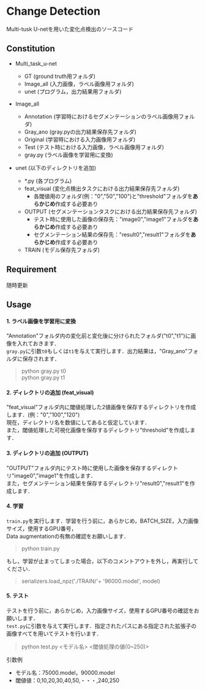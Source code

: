 # Change Detection
Multi-tusk U-netを用いた変化点検出のソースコード

## Constitution
* Multi_task_u-net
  * GT (ground truth用フォルダ)
  * Image_all (入力画像，ラベル画像用フォルダ)
  * unet (プログラム，出力結果用フォルダ)
  
* Image_all
  * Annotation (学習時におけるセグメンテーションのラベル画像用フォルダ)
  * Gray_ano (gray.pyの出力結果保存先フォルダ)
  * Original (学習時における入力画像用フォルダ)
  * Test (テスト時における入力画像，ラベル画像用フォルダ)
  * gray.py (ラベル画像を学習用に変換)
  
* unet (以下のディレクトリを追加)
  * *.py (各プログラム)
  * feat_visual (変化点検出タスクにおける出力結果保存先フォルダ)
    * 各閾値用のフォルダ(例："0","50","100")と"threshold"フォルダを**あらかじめ**作成する必要あり
  * OUTPUT (セグメンテーションタスクにおける出力結果保存先フォルダ)
    * テスト時に使用した画像の保存先："image0","image1"フォルダを**あらかじめ**作成する必要あり
    * セグメンテーション結果の保存先："result0","result1"フォルダを**あらかじめ**作成する必要あり
  * TRAIN (モデル保存先フォルダ)

## Requirement
随時更新


## Usage


#### 1. ラベル画像を学習用に変換
"Annotation"フォルダ内の変化前と変化後に分けられたフォルダ("t0","t1")に画像を入れておきます．  
`gray.py`に引数`t0`もしくは`t1`を与えて実行します．出力結果は，"Gray_ano"フォルダに保存されます．
> python gray.py t0  
> python gray.py t1

#### 2. ディレクトリの追加 (feat_visual)
"feat_visual"フォルダ内に閾値処理した2値画像を保存するディレクトリを作成します．(例："0","100","120")  
現在，ディレクトリ名を数値にしてあると仮定しています．  
また，閾値処理した可視化画像を保存するディレクトリ"threshold"を作成します．

#### 3. ディレクトリの追加 (OUTPUT)
"OUTPUT"フォルダ内にテスト時に使用した画像を保存するディレクトリ"image0","image1"を作成します．  
また，セグメンテーション結果を保存するディレクトリ"result0","result1"を作成します．

#### 4. 学習
`train.py`を実行します．学習を行う前に，あらかじめ，BATCH_SIZE，入力画像サイズ，使用するGPU番号，  
Data augmentationの有無の確認をお願いします．
> python train.py

もし，学習が止まってしまった場合，以下のコメントアウトを外し，再実行してください．
> serializers.load_npz('./TRAIN/'+ '96000.model', model)

#### 5. テスト
テストを行う前に，あらかじめ，入力画像サイズ，使用するGPU番号の確認をお願いします．  
`test.py`に引数を与えて実行します．指定されたパスにある指定された拡張子の画像すべてを用いてテストを行います．
> python test.py <モデル名> <閾値処理の値(0~250)>  

引数例
* モデル名：75000.model，90000.model
* 閾値値：0,10,20,30,40,50,・・・,240,250




